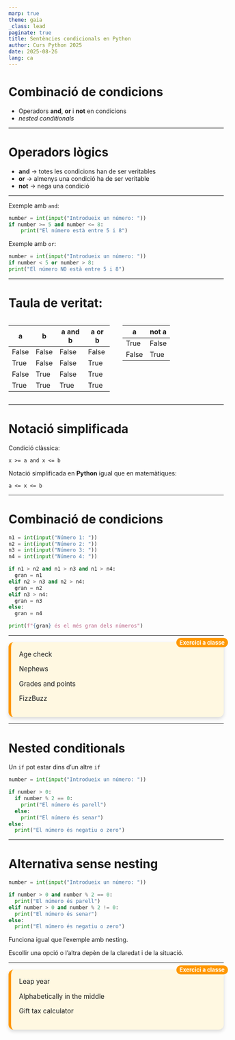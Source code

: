 ```yaml
---
marp: true
theme: gaia
_class: lead
paginate: true
title: Sentències condicionals en Python
author: Curs Python 2025
date: 2025-08-26
lang: ca
---
```


<style>
.exercici-classe, .exercici-casa {
  position: relative;
  border-radius: 12px;
  background: #fff8e1;
  padding: 1.2em;
  margin: 1em 0;
  box-shadow: 0 4px 8px rgba(0,0,0,0.15);
  
  font-size: 1.1em;
}

.exercici-classe{
  border-left: 6px solid #ff9800;
}

.exercici-casa{
  border-left: 6px solid #d23d48;
}

/* Exercici a classe */
.exercici-classe::before {
  content: "Exercici a classe";
  position: absolute;
  top: -10px;
  right: -10px;
  background: #ff9800;   /* verd */
  color: white;
  padding: 0.2em 0.6em;
  border-radius: 12px;
  font-size: 0.85em;
  font-weight: bold;
}

/* Exercici a casa */
.exercici-casa::before {
  content: "Exercici a casa";
  position: absolute;
  top: -10px;
  right: -10px;
  background: #d23d48;   /* blau */
  color: white;
  padding: 0.2em 0.6em;
  border-radius: 12px;
  font-size: 0.85em;
  font-weight: bold;
}

section::after {
  content: attr(data-marpit-pagination) '/' attr(data-marpit-pagination-total);
}

</style>

# Combinació de condicions

- Operadors **and**, **or** i **not** en condicions
- _nested conditionals_

---

# Operadors lògics

- **and** → totes les condicions han de ser veritables
- **or** → almenys una condició ha de ser veritable
- **not** → nega una condició

---

Exemple amb `and`:

```python
number = int(input("Introdueix un número: "))
if number >= 5 and number <= 8:
    print("El número està entre 5 i 8")
```

Exemple amb `or`:

```python
number = int(input("Introdueix un número: "))
if number < 5 or number > 8:
print("El número NO està entre 5 i 8")
```

---

# Taula de veritat:

<div style="display: flex; gap: 30px;">

<div style="flex: 1;">

| a     | b     | a and b | a or b |
| ----- | ----- | ------- | ------ |
| False | False | False   | False  |
| True  | False | False   | True   |
| False | True  | False   | True   |
| True  | True  | True    | True   |

</div>

<div style="flex: 1;">

| a     | not a |
| ----- | ----- |
| True  | False |
| False | True  |

</div>
</div>

---

# Notació simplificada

Condició clàssica:

`x >= a and x <= b`

Notació simplificada en **Python** igual que en matemàtiques:

`a <= x <= b`

---

# Combinació de condicions

```python
n1 = int(input("Número 1: "))
n2 = int(input("Número 2: "))
n3 = int(input("Número 3: "))
n4 = int(input("Número 4: "))

if n1 > n2 and n1 > n3 and n1 > n4:
  gran = n1
elif n2 > n3 and n2 > n4:
  gran = n2
elif n3 > n4:
  gran = n3
else:
  gran = n4

print(f"{gran} és el més gran dels números")
```

---

<div class="exercici-classe">
Age check

Nephews

Grades and points

FizzBuzz

</div>

---

# Nested conditionals

Un `if` pot estar dins d’un altre `if`

```python
number = int(input("Introdueix un número: "))

if number > 0:
  if number % 2 == 0:
    print("El número és parell")
  else:
    print("El número és senar")
else:
  print("El número és negatiu o zero")
```

---

# Alternativa sense nesting

```python
number = int(input("Introdueix un número: "))

if number > 0 and number % 2 == 0:
  print("El número és parell")
elif number > 0 and number % 2 != 0:
  print("El número és senar")
else:
  print("El número és negatiu o zero")
```

Funciona igual que l’exemple amb nesting.

Escollir una opció o l’altra depèn de la claredat i de la situació.

---

<div class="exercici-classe">
Leap year

Alphabetically in the middle

Gift tax calculator

</div>
